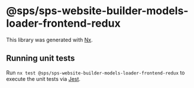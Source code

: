 # @sps/sps-website-builder-models-loader-frontend-redux

This library was generated with [Nx](https://nx.dev).

## Running unit tests

Run `nx test @sps/sps-website-builder-models-loader-frontend-redux` to execute the unit tests via [Jest](https://jestjs.io).
